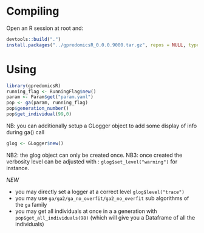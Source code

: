 # Compiling

Open an R session at root and:
```R
devtools::build(".")
install.packages("../gpredomicsR_0.0.0.9000.tar.gz", repos = NULL, type = "source")
```

# Using

```R
library(gpredomicsR)
running_flag <- RunningFlag$new()
param <- Param$get("param.yaml")
pop <- ga(param, running_flag)
pop$generation_number()
pop$get_individual(99,0)
```

NB: you can additionally setup a GLogger object to add some display of info during ga() call
```R
glog <- GLogger$new()
```
NB2: the glog object can only be created once.
NB3: once created the verbosity level can be adjusted with : `glog$set_level("warning")` for instance.

*NEW*

- you may directly set a logger at a correct level `glog$level("trace")`
- you may use `ga/ga2/ga_no_overfit/ga2_no_overfit` sub algorithms of the `ga` family
- you may get all individuals at once in a a generation with `pop$get_all_individuals(98)` (which will give you a Dataframe of all the individuals) 